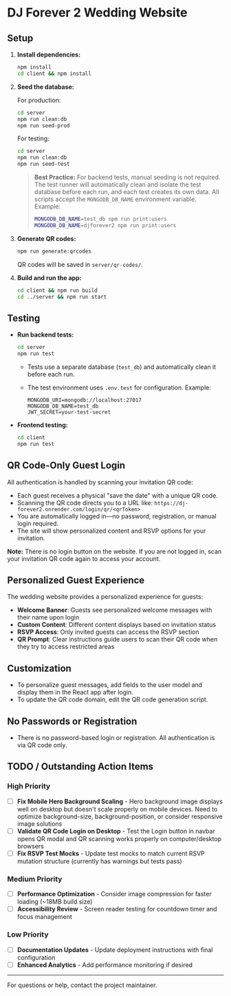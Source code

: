 # DJ Forever 2 Wedding Website

## Setup

1. **Install dependencies:**

   ```sh
   npm install
   cd client && npm install
   ```

2. **Seed the database:**

   For production:

   ```sh
   cd server
   npm run clean:db
   npm run seed-prod
   ```

   For testing:

   ```sh
   cd server
   npm run clean:db
   npm run seed-test
   ```

   > **Best Practice:** For backend tests, manual seeding is not required. The test runner will automatically clean and isolate the test database before each run, and each test creates its own data.
   > All scripts accept the `MONGODB_DB_NAME` environment variable. Example:
   >
   > ```sh
   > MONGODB_DB_NAME=test_db npm run print:users
   > MONGODB_DB_NAME=djforever2 npm run print:users
   > ```

3. **Generate QR codes:**

   ```sh
   npm run generate:qrcodes
   ```

   QR codes will be saved in `server/qr-codes/`.

4. **Build and run the app:**

   ```sh
   cd client && npm run build
   cd ../server && npm run start
   ```

## Testing

- **Run backend tests:**

  ```sh
  cd server
  npm run test
  ```

  - Tests use a separate database (`test_db`) and automatically clean it before each run.
  - The test environment uses `.env.test` for configuration. Example:

    ```env
    MONGODB_URI=mongodb://localhost:27017
    MONGODB_DB_NAME=test_db
    JWT_SECRET=your-test-secret
    ```

- **Frontend testing:**

  ```sh
  cd client
  npm run test
  ```

## QR Code-Only Guest Login

All authentication is handled by scanning your invitation QR code:

- Each guest receives a physical "save the date" with a unique QR code.
- Scanning the QR code directs you to a URL like:
  `https://dj-forever2.onrender.com/login/qr/<qrToken>`
- You are automatically logged in—no password, registration, or manual login required.
- The site will show personalized content and RSVP options for your invitation.

**Note:** There is no login button on the website. If you are not logged in, scan your invitation QR code again to access your account.

## Personalized Guest Experience

The wedding website provides a personalized experience for guests:

- **Welcome Banner**: Guests see personalized welcome messages with their name upon login
- **Custom Content**: Different content displays based on invitation status
- **RSVP Access**: Only invited guests can access the RSVP section
- **QR Prompt**: Clear instructions guide users to scan their QR code when they try to access restricted areas

## Customization

- To personalize guest messages, add fields to the user model and display them in the React app after login.
- To update the QR code domain, edit the QR code generation script.

## No Passwords or Registration

- There is no password-based login or registration. All authentication is via QR code only.

## TODO / Outstanding Action Items

### High Priority

- [ ] **Fix Mobile Hero Background Scaling** - Hero background image displays well on desktop but doesn't scale properly on mobile devices. Need to optimize background-size, background-position, or consider responsive image solutions
- [ ] **Validate QR Code Login on Desktop** - Test the Login button in navbar opens QR modal and QR scanning works properly on computer/desktop browsers
- [ ] **Fix RSVP Test Mocks** - Update test mocks to match current RSVP mutation structure (currently has warnings but tests pass)

### Medium Priority

- [ ] **Performance Optimization** - Consider image compression for faster loading (~18MB build size)
- [ ] **Accessibility Review** - Screen reader testing for countdown timer and focus management

### Low Priority

- [ ] **Documentation Updates** - Update deployment instructions with final configuration
- [ ] **Enhanced Analytics** - Add performance monitoring if desired

---

For questions or help, contact the project maintainer.
